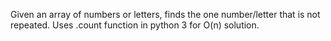 Given an array of numbers or letters, finds the one number/letter that is not repeated.
Uses .count function in python 3 for O(n) solution.
